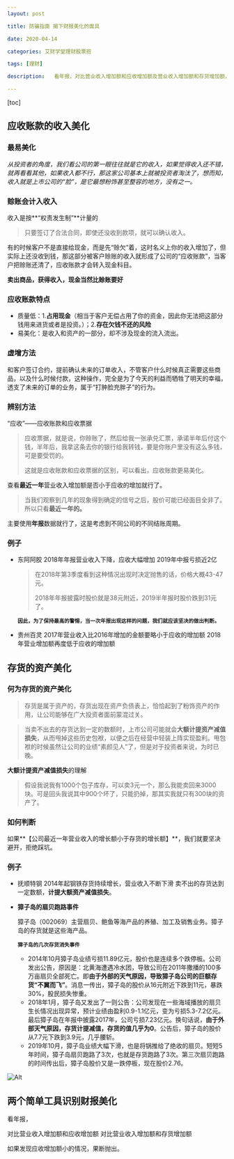 ```yaml
---
layout: post

title: 防骗指南 揭下财报美化的面具

date: 2020-04-14

categories: 艾财学堂理财股票班

tags: [理财]

description:   看年报，对比营业收入增加额和应收增加额及营业收入增加额和存货增加额，如果发现应收增加额小的情况，果断抛出。

---
```


[toc]


## 应收账款的收入美化
### 最易美化

*从投资者的角度，我们看公司的第一眼往往就是它的收入，如果觉得收入还不错，就再看看其他，如果收入都不行，那这家公司基本上就被投资者淘汰了，想而知，收入就是上市公司的“脸”，是它最想粉饰甚至整容的地方，没有之一。*

### 赊账会计入收入

收入是按**“权责发生制”**计量的

> 只要签订了合法合同，即使还没收到款项，就可以确认收入。

有的时候客户不是直接给现金，而是先“赊欠”着，这时名义上你的收入增加了，但实际上还没收到钱，那这部分被客户赊账的收入就形成了公司的“应收账款”，当客户把赊账还清了，应收账款才会转入现金科目。

**卖出商品，获得收入，现金当然比赊账要好**

### 应收账款特点
 - 质量低：1.**占用现金**（相当于客户无偿占用了你的资金，因此你无法把这部分钱用来进货或者是投资。）；2.**存在欠钱不还的风险**
 - 易美化：是收入和资产的一部分，却不涉及现金的流入流出。

### 虚增方法 

和客户签订合约，提前确认未来的订单收入，不管客户什么时候真正需要这些商品，以及什么时候付款，这种操作，完全是为了今天的利益而牺牲了明天的幸福，透支了未来的订单的业务，属于“打肿脸充胖子”的行为。

### 辨别方法

“应收”——应收账款和应收票据

>应收票据，就是说，你赊账了，然后给我一张承兑汇票，承诺半年后付这个钱，半年后，我拿这条去你的银行给我转钱，要是你账户里没有这么多钱，可是要受罚的。
>
>这就是应收账款和应收票据的区别，可以看出，应收账款更易美化。



查看**最近一年**营业收入增加额是否小于应收的增加就行了。

> 当我们观察到几年的现象得到确定的信号之后，股价可能已经面目全非了。所以只看**最近一年的。**

主要使用**年报**数据就行了，这是考虑到不同公司的不同结账周期。

### 例子

- 东阿阿胶
  			2018年年报营业收入下降，应收大幅增加
  			2019年中报亏损近2亿

  > 在2018年第3季度看到这种情况出现时决定抛售的话，价格大概43-47元。
  >
  > 2018年年报披露时股价就是38元附近，2019半年报时股价跌到31元了。

  **`因此，为了保持最高的警惕，当一次年报出现这样的问题，我们就应该坚决的做出判断。`**

- 贵州百灵
  			2017年营业收入比2016年增加的金额要略小于应收的增加额
  			2018年营业增加额再度低于应收的增加额

## 存货的资产美化
### 何为存货的资产美化

> 存货是属于资产的，存货出现在资产负债表上，恰恰起到了粉饰资产的作用，让公司能够在广大投资者面前蒙混过关。

> 当卖不出去的存货达到一定的数额时，上市公司可能就会**大额计提资产减值损失**，从而甩掉这些历史包袱，以便之后在经营中轻装上阵实现盈利。甩包袱的时候虽然让公司的业绩“素颜见人”了，但是对于投资者来说，为时已晚。

**大额计提资产减值损失**的理解

> 假设我说我有1000个包子库存，可以卖3元一个，那么我能卖回来3000块。可是回头我说其中900个坏了，只能扔掉，那其实我就只有300块的资产了。

### 如何判断 

如果**【公司最近一年营业收入的增长额小于存货的增长额】**，我们就要坚决避开，拒绝踩坑。

### 例子

- 抚顺特钢
  			2014年起钢铁存货持续增长，营业收入不断下滑
  			卖不出的存货达到一定数额，**计提大额资产减值损失**。

- **獐子岛的扇贝跑路事件**

  獐子岛（002069）主营扇贝、鲍鱼等海产品的养殖、加工及销售业务。獐子岛的存货就是这些海产品。

  **`獐子岛的几次存货消失事件`**

  - 2014年10月獐子岛业绩亏损11.89亿元，股价也是连续多个跌停板。公司发出公告，原因是：北黄海遭遇冷水团，导致公司在2011年撒播的100多万亩扇贝全部死亡。即**由于外部的天气原因，导致獐子岛公司的巨额存货“不翼而飞”**。消息一传出，獐子岛的股价从16元附近下跌到11元，暴跌30%，股民损失惨重。
  - 2018年1月，獐子岛又发出了一则公告：公司发现在一些海域播放的扇贝生长情况出现异常，预计业绩由盈利0.9-1.1亿元，变为亏损5.3-7.2亿元。最后獐子岛在年报中披露2017年，公司亏损7.23亿元。换句话说，**由于外部天气原因，存货计提减值，存货的值几乎为0**。公告后，獐子岛的股价从7.7元下跌到3.9元，几乎腰斩。
  - 2019年10月，獐子岛业绩大幅下滑，也是将锅推给了绝收的扇贝。短短5年时间，獐子岛扇贝跑路了3次，也就是存货跑路了3次。第三次扇贝跑路的时间传出后，獐子岛股价又是一跌停板，现在股价2.76。

![Alt](https://user-images.githubusercontent.com/35519242/79242056-67d67400-7ea6-11ea-9e9b-fcef4e690fba.jpg)

## 两个简单工具识别财报美化
看年报，

对比营业收入增加额和应收增加额
对比营业收入增加额和存货增加额

如果发现应收增加额小的情况，果断抛出。